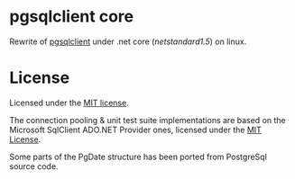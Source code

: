 # pgsqlclient core

Rewrite of [pgsqlclient](https://github.com/carlosga/pgsqlclient) under .net core (*netstandard1.5*) on linux.

# License

Licensed under the [MIT license](license.md).

The connection pooling & unit test suite implementations are based on the Microsoft SqlClient ADO.NET Provider ones, 
licensed under the [MIT License](https://github.com/dotnet/corefx/blob/master/LICENSE).

Some parts of the PgDate structure has been ported from PostgreSql source code.
